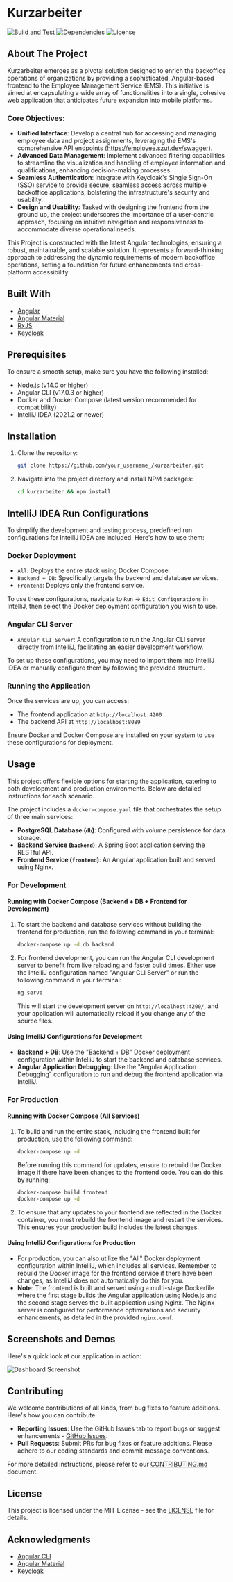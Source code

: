 # Kurzarbeiter

[![Build and Test](https://github.com/wzsaz/Kurzarbeiter/actions/workflows/pipeline-build-test.yml/badge.svg)](https://github.com/wzsaz/Kurzarbeiter/actions/workflows/pipeline-build-test.yml)
![Dependencies](https://img.shields.io/badge/dependencies-up%20to%20date-brightgreen)
![License](https://img.shields.io/badge/license-MIT-green)

## About The Project

Kurzarbeiter emerges as a pivotal solution designed to enrich the backoffice operations of organizations by providing a sophisticated, Angular-based frontend to the Employee Management Service (EMS). This initiative is aimed at encapsulating a wide array of functionalities into a single, cohesive web application that anticipates future expansion into mobile platforms.

### Core Objectives:

- **Unified Interface**: Develop a central hub for accessing and managing employee data and project assignments, leveraging the EMS's comprehensive API endpoints (https://employee.szut.dev/swagger).
- **Advanced Data Management**: Implement advanced filtering capabilities to streamline the visualization and handling of employee information and qualifications, enhancing decision-making processes.
- **Seamless Authentication**: Integrate with Keycloak's Single Sign-On (SSO) service to provide secure, seamless access across multiple backoffice applications, bolstering the infrastructure's security and usability.
- **Design and Usability**: Tasked with designing the frontend from the ground up, the project underscores the importance of a user-centric approach, focusing on intuitive navigation and responsiveness to accommodate diverse operational needs.

This Project is constructed with the latest Angular technologies, ensuring a robust, maintainable, and scalable solution. It represents a forward-thinking approach to addressing the dynamic requirements of modern backoffice operations, setting a foundation for future enhancements and cross-platform accessibility.

## Built With

- [Angular](https://angular.io/)
- [Angular Material](https://material.angular.io/)
- [RxJS](https://rxjs.dev/)
- [Keycloak](https://www.keycloak.org/)

## Prerequisites

To ensure a smooth setup, make sure you have the following installed:

- Node.js (v14.0 or higher)
- Angular CLI (v17.0.3 or higher)
- Docker and Docker Compose (latest version recommended for compatibility)
- IntelliJ IDEA (2021.2 or newer)

## Installation

1. Clone the repository:

   ```sh
   git clone https://github.com/your_username_/kurzarbeiter.git
   ```

2. Navigate into the project directory and install NPM packages:

   ```sh
   cd kurzarbeiter && npm install
   ```

## IntelliJ IDEA Run Configurations

To simplify the development and testing process, predefined run configurations for IntelliJ IDEA are included. Here's how to use them:

### Docker Deployment

- `All`: Deploys the entire stack using Docker Compose.
- `Backend + DB`: Specifically targets the backend and database services.
- `Frontend`: Deploys only the frontend service.

To use these configurations, navigate to `Run` -> `Edit Configurations` in IntelliJ, then select the Docker deployment configuration you wish to use.

### Angular CLI Server

- `Angular CLI Server`: A configuration to run the Angular CLI server directly from IntelliJ, facilitating an easier development workflow.

To set up these configurations, you may need to import them into IntelliJ IDEA or manually configure them by following the provided structure.

### Running the Application

Once the services are up, you can access:

- The frontend application at `http://localhost:4200`
- The backend API at `http://localhost:8089`

Ensure Docker and Docker Compose are installed on your system to use these configurations for deployment.

## Usage

This project offers flexible options for starting the application, catering to both development and production environments. Below are detailed instructions for each scenario.

The project includes a `docker-compose.yaml` file that orchestrates the setup of three main services:

- **PostgreSQL Database (`db`)**: Configured with volume persistence for data storage.
- **Backend Service (`backend`)**: A Spring Boot application serving the RESTful API.
- **Frontend Service (`frontend`)**: An Angular application built and served using Nginx.


### For Development

#### Running with Docker Compose (Backend + DB + Frontend for Development)

1. To start the backend and database services without building the frontend for production, run the following command in your terminal:

   ```bash
   docker-compose up -d db backend
   ```

2. For frontend development, you can run the Angular CLI development server to benefit from live reloading and faster build times. Either use the IntelliJ configuration named "Angular CLI Server" or run the following command in your terminal:

   ```bash
   ng serve
   ```

   This will start the development server on `http://localhost:4200/`, and your application will automatically reload if you change any of the source files.

#### Using IntelliJ Configurations for Development

- **Backend + DB**: Use the "Backend + DB" Docker deployment configuration within IntelliJ to start the backend and database services.
- **Angular Application Debugging**: Use the "Angular Application Debugging" configuration to run and debug the frontend application via IntelliJ.

### For Production

#### Running with Docker Compose (All Services)

1. To build and run the entire stack, including the frontend built for production, use the following command:

   ```bash
   docker-compose up -d
   ```

   Before running this command for updates, ensure to rebuild the Docker image if there have been changes to the frontend code. You can do this by running:

   ```bash
   docker-compose build frontend
   docker-compose up -d
   ```

2. To ensure that any updates to your frontend are reflected in the Docker container, you must rebuild the frontend image and restart the services. This ensures your production build includes the latest changes.

#### Using IntelliJ Configurations for Production

- For production, you can also utilize the "All" Docker deployment configuration within IntelliJ, which includes all services. Remember to rebuild the Docker image for the frontend service if there have been changes, as IntelliJ does not automatically do this for you.
- **Note**: The frontend is built and served using a multi-stage Dockerfile where the first stage builds the Angular application using Node.js and the second stage serves the built application using Nginx. The Nginx server is configured for performance optimizations and security enhancements, as detailed in the provided `nginx.conf`.

## Screenshots and Demos

Here's a quick look at our application in action:

![Dashboard Screenshot](link-to-screenshot.png)

## Contributing

We welcome contributions of all kinds, from bug fixes to feature additions. Here's how you can contribute:

- **Reporting Issues**: Use the GitHub Issues tab to report bugs or suggest enhancements - [GitHub Issues](https://github.com/wzsaz/kurzarbeiter/issues).
- **Pull Requests**: Submit PRs for bug fixes or feature additions. Please adhere to our coding standards and commit message conventions.

For more detailed instructions, please refer to our [CONTRIBUTING.md](CONTRIBUTING.md) document.

## License

This project is licensed under the MIT License - see the [LICENSE](https://github.com/your_username_/kurzarbeiter/blob/main/LICENSE) file for details.

## Acknowledgments

- [Angular CLI](https://github.com/angular/angular-cli)
- [Angular Material](https://material.angular.io/)
- [Keycloak](https://www.keycloak.org/)
